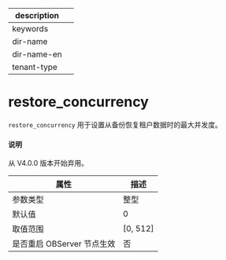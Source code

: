 |description||
|---|---|
|keywords||
|dir-name||
|dir-name-en||
|tenant-type||

restore_concurrency 
========================================

`restore_concurrency` 用于设置从备份恢复租户数据时的最大并发度。

<main id="notice" type='explain'>
  <h4>说明</h4>
  <p>从 V4.0.0 版本开始弃用。</p>
</main>


|      **属性**      |   **描述**   |
|------------------|------------|
| 参数类型             | 整型         |
| 默认值              | 0          |
| 取值范围             | \[0, 512\] |
| 是否重启 OBServer 节点生效 | 否          |


